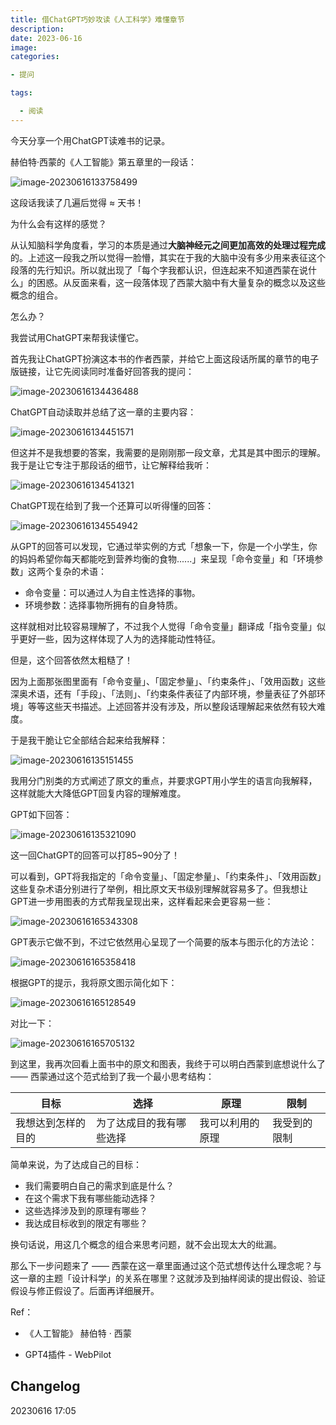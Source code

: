 ```yaml
---
title: 借ChatGPT巧妙攻读《人工科学》难懂章节
description: 
date: 2023-06-16
image: 
categories:

- 提问

tags:

  - 阅读
---
```






今天分享一个用ChatGPT读难书的记录。

赫伯特·西蒙的《人工智能》第五章里的一段话：

![image-20230616133758499](https://pbox.online/202306161337532.png)

这段话我读了几遍后觉得 ≈ 天书！

为什么会有这样的感觉？

从认知脑科学角度看，学习的本质是通过**大脑神经元之间更加高效的处理过程完成**的。上述这一段我之所以觉得一脸懵，其实在于我的大脑中没有多少用来表征这个段落的先行知识。所以就出现了「每个字我都认识，但连起来不知道西蒙在说什么」的困惑。从反面来看，这一段落体现了西蒙大脑中有大量复杂的概念以及这些概念的组合。

怎么办？

我尝试用ChatGPT来帮我读懂它。

首先我让ChatGPT扮演这本书的作者西蒙，并给它上面这段话所属的章节的电子版链接，让它先阅读同时准备好回答我的提问：

![image-20230616134436488](https://pbox.online/202306161344508.png)

ChatGPT自动读取并总结了这一章的主要内容：

![image-20230616134451571](https://pbox.online/202306161344599.png)

但这并不是我想要的答案，我需要的是刚刚那一段文章，尤其是其中图示的理解。我于是让它专注于那段话的细节，让它解释给我听：

![image-20230616134541321](https://pbox.online/202306161345358.png)

ChatGPT现在给到了我一个还算可以听得懂的回答：

![image-20230616134554942](https://pbox.online/202306161345962.png)

从GPT的回答可以发现，它通过举实例的方式「想象一下，你是一个小学生，你的妈妈希望你每天都能吃到营养均衡的食物......」来呈现「命令变量」和「环境参数」这两个复杂的术语：

- 命令变量：可以通过人为自主性选择的事物。
- 环境参数：选择事物所拥有的自身特质。

这样就相对比较容易理解了，不过我个人觉得「命令变量」翻译成「指令变量」似乎更好一些，因为这样体现了人为的选择能动性特征。

但是，这个回答依然太粗糙了！

因为上面那张图里面有「命令变量」、「固定参量」、「约束条件」、「效用函数」这些深奥术语，还有「手段」、「法则」、「约束条件表征了内部环境，参量表征了外部环境」等等这些天书描述。上述回答并没有涉及，所以整段话理解起来依然有较大难度。

于是我干脆让它全部结合起来给我解释：

![image-20230616135151455](https://pbox.online/202306161351481.png)

我用分门别类的方式阐述了原文的重点，并要求GPT用小学生的语言向我解释，这样就能大大降低GPT回复内容的理解难度。

GPT如下回答：

![image-20230616135321090](https://pbox.online/202306161353118.png)

这一回ChatGPT的回答可以打85~90分了！

可以看到，GPT将我指定的「命令变量」、「固定参量」、「约束条件」、「效用函数」这些复杂术语分别进行了举例，相比原文天书级别理解就容易多了。但我想让GPT进一步用图表的方式帮我呈现出来，这样看起来会更容易一些：

![image-20230616165343308](https://pbox.online/202306161653347.png)

GPT表示它做不到，不过它依然用心呈现了一个简要的版本与图示化的方法论：

![image-20230616165358418](https://pbox.online/202306161653447.png)

根据GPT的提示，我将原文图示简化如下：

![image-20230616165128549](https://pbox.online/202306161651582.png)

对比一下：

![image-20230616165705132](https://pbox.online/202306161657197.png)

到这里，我再次回看上面书中的原文和图表，我终于可以明白西蒙到底想说什么了 —— 西蒙通过这个范式给到了我一个最小思考结构：

| 目标               | 选择                     | 原理             | 限制         |
| ------------------ | ------------------------ | ---------------- | ------------ |
| 我想达到怎样的目的 | 为了达成目的我有哪些选择 | 我可以利用的原理 | 我受到的限制 |

简单来说，为了达成自己的目标：

- 我们需要明白自己的需求到底是什么？
- 在这个需求下我有哪些能动选择？
- 这些选择涉及到的原理有哪些？
- 我达成目标收到的限定有哪些？

换句话说，用这几个概念的组合来思考问题，就不会出现太大的纰漏。

那么下一步问题来了 —— 西蒙在这一章里面通过这个范式想传达什么理念呢？与这一章的主题「设计科学」的关系在哪里？这就涉及到抽样阅读的提出假设、验证假设与修正假设了。后面再详细展开。



Ref：

- 《人工智能》 赫伯特 · 西蒙

- GPT4插件 - WebPilot


## Changelog

20230616 17:05 

   
